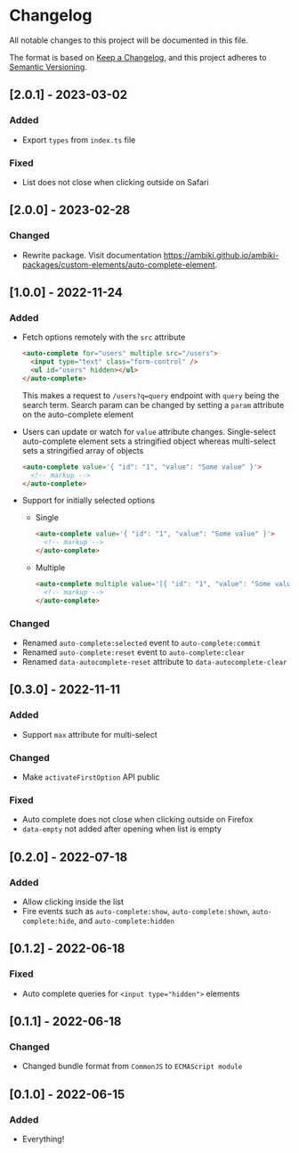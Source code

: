 # Changelog

All notable changes to this project will be documented in this file.

The format is based on [Keep a Changelog](https://keepachangelog.com/en/1.0.0/),
and this project adheres to [Semantic Versioning](https://semver.org/spec/v2.0.0.html).

## [2.0.1] - 2023-03-02

### Added

- Export `types` from `index.ts` file

### Fixed

- List does not close when clicking outside on Safari

## [2.0.0] - 2023-02-28

### Changed

- Rewrite package. Visit documentation https://ambiki.github.io/ambiki-packages/custom-elements/auto-complete-element.

## [1.0.0] - 2022-11-24

### Added

- Fetch options remotely with the `src` attribute

  ```html
  <auto-complete for="users" multiple src="/users">
    <input type="text" class="form-control" />
    <ul id="users" hidden></ul>
  </auto-complete>
  ```

  This makes a request to `/users?q=query` endpoint with `query` being the search term. Search param can be changed by
  setting a `param` attribute on the auto-complete element

- Users can update or watch for `value` attribute changes. Single-select auto-complete element sets a stringified object
  whereas multi-select sets a stringified array of objects

  ```html
  <auto-complete value='{ "id": "1", "value": "Some value" }'>
    <!-- markup -->
  </auto-complete>
  ```

- Support for initially selected options

  - Single

    ```html
    <auto-complete value='{ "id": "1", "value": "Some value" }'>
      <!-- markup -->
    </auto-complete>
    ```

  - Multiple
    ```html
    <auto-complete multiple value='[{ "id": "1", "value": "Some value" }, { "id": "2", "value": "Another value" }]'>
      <!-- markup -->
    </auto-complete>
    ```

### Changed

- Renamed `auto-complete:selected` event to `auto-complete:commit`
- Renamed `auto-complete:reset` event to `auto-complete:clear`
- Renamed `data-autocomplete-reset` attribute to `data-autocomplete-clear`

## [0.3.0] - 2022-11-11

### Added

- Support `max` attribute for multi-select

### Changed

- Make `activateFirstOption` API public

### Fixed

- Auto complete does not close when clicking outside on Firefox
- `data-empty` not added after opening when list is empty

## [0.2.0] - 2022-07-18

### Added

- Allow clicking inside the list
- Fire events such as `auto-complete:show`, `auto-complete:shown`, `auto-complete:hide`, and `auto-complete:hidden`

## [0.1.2] - 2022-06-18

### Fixed

- Auto complete queries for `<input type="hidden">` elements

## [0.1.1] - 2022-06-18

### Changed

- Changed bundle format from `CommonJS` to `ECMAScript module`

## [0.1.0] - 2022-06-15

### Added

- Everything!
